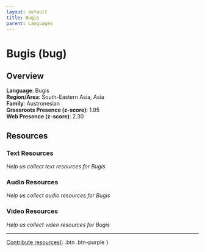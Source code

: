 ```yaml
---
layout: default
title: Bugis
parent: Languages
---
```


# Bugis (bug)

## Overview

**Language**: Bugis  
**Region/Area**: South-Eastern Asia, Asia  
**Family**: Austronesian  
**Grassroots Presence (z-score)**: 1.95  
**Web Presence (z-score)**: 2.30  

## Resources

### Text Resources
*Help us collect text resources for Bugis*

### Audio Resources
*Help us collect audio resources for Bugis*

### Video Resources
*Help us collect video resources for Bugis*

---

[Contribute resources](https://forms.office.com/e/1SfLJx3u1r){: .btn .btn-purple }
